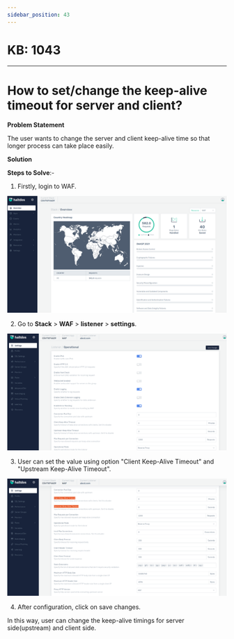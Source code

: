 ```yaml
---
sidebar_position: 43
---
```


# KB: 1043
-----------

# How to set/change the keep-alive timeout for server and client?

**Problem Statement**

The user wants to change the server and client keep-alive time so that longer process can take place easily.

**Solution**

**Steps to Solve**:-

1. Firstly, login to WAF.

![kb-1043](/img/waf/kb/v2/overview_kb_1043_1.png)

2. Go to **Stack** > **WAF** > **listener** > **settings**.

![kb-1042](/img/waf/kb/v2/settings_kb_1043_2.png)

3. User can set the value using option "Client Keep-Alive Timeout" and "Upstream Keep-Alive Timeout".

![kb-1042](/img/waf/kb/v2/settings_kb_1043_3.png)

4. After configuration, click on save changes.

In this way, user can change the keep-alive timings for server side(upstream) and client side.

